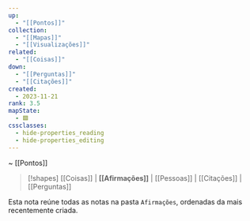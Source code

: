 ```yaml
---
up:
  - "[[Pontos]]"
collection:
  - "[[Mapas]]"
  - "[[Visualizações]]"
related:
  - "[[Coisas]]"
down:
  - "[[Perguntas]]"
  - "[[Citações]]"
created:
  - 2023-11-21
rank: 3.5
mapState:
  - 🟩
cssclasses:
  - hide-properties_reading
  - hide-properties_editing
---
```

~ [[Pontos]] 

> [!shapes] [[Coisas]] | **[[Afirmações]]** | [[Pessoas]] | [[Citações]] | [[Perguntas]] 

Esta nota reúne todas as notas na pasta `Afirmações`, ordenadas da mais recentemente criada.
